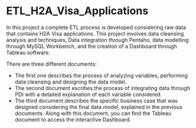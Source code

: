 # ETL_H2A_Visa_Applications
In this project a complete ETL process is developed considering raw data that contains H2A Visa applications. This project involves data cleansing analysis and techniques, Data integration through Pentaho, data modelling through MySQL Workbench, and the creation of a Dashboard through Tableau software.

There are three different documents:

* The first one describes the process of analyzing variables, performing data cleansing and designing the data model.
* The second document escribes the process of integrating data through PDI with a detailed explanation of each variable considered.
* The third document describes the specific business case that was designed considering the final data model, explained in the previous documents. Along with this document, you can find the Tableau document to access the interactive Dashboard. 
